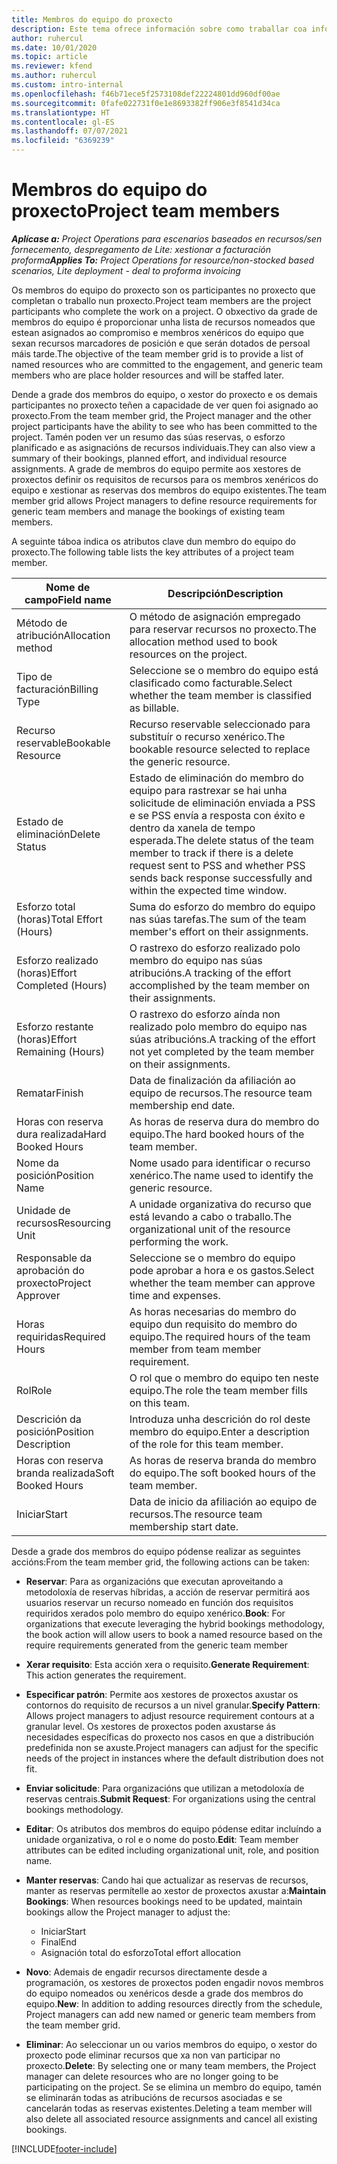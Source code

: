 ```yaml
---
title: Membros do equipo do proxecto
description: Este tema ofrece información sobre como traballar coa información dos membros do equipo do proxecto, os atributos e a programación.
author: ruhercul
ms.date: 10/01/2020
ms.topic: article
ms.reviewer: kfend
ms.author: ruhercul
ms.custom: intro-internal
ms.openlocfilehash: f46b71ece5f2573108def22224801dd960df00ae
ms.sourcegitcommit: 0fafe022731f0e1e8693382ff906e3f8541d34ca
ms.translationtype: HT
ms.contentlocale: gl-ES
ms.lasthandoff: 07/07/2021
ms.locfileid: "6369239"
---
```

# <a name="project-team-members"></a><span data-ttu-id="e0aba-103">Membros do equipo do proxecto</span><span class="sxs-lookup"><span data-stu-id="e0aba-103">Project team members</span></span>

<span data-ttu-id="e0aba-104">_**Aplícase a:** Project Operations para escenarios baseados en recursos/sen fornecemento, despregamento de Lite: xestionar a facturación proforma_</span><span class="sxs-lookup"><span data-stu-id="e0aba-104">_**Applies To:** Project Operations for resource/non-stocked based scenarios, Lite deployment - deal to proforma invoicing_</span></span>

<span data-ttu-id="e0aba-105">Os membros do equipo do proxecto son os participantes no proxecto que completan o traballo nun proxecto.</span><span class="sxs-lookup"><span data-stu-id="e0aba-105">Project team members are the project participants who complete the work on a project.</span></span> <span data-ttu-id="e0aba-106">O obxectivo da grade de membros do equipo é proporcionar unha lista de recursos nomeados que estean asignados ao compromiso e membros xenéricos do equipo que sexan recursos marcadores de posición e que serán dotados de persoal máis tarde.</span><span class="sxs-lookup"><span data-stu-id="e0aba-106">The objective of the team member grid is to provide a list of named resources who are committed to the engagement, and generic team members who are place holder resources and will be staffed later.</span></span>

<span data-ttu-id="e0aba-107">Dende a grade dos membros do equipo, o xestor do proxecto e os demais participantes no proxecto teñen a capacidade de ver quen foi asignado ao proxecto.</span><span class="sxs-lookup"><span data-stu-id="e0aba-107">From the team member grid, the Project manager and the other project participants have the ability to see who has been committed to the project.</span></span> <span data-ttu-id="e0aba-108">Tamén poden ver un resumo das súas reservas, o esforzo planificado e as asignacións de recursos individuais.</span><span class="sxs-lookup"><span data-stu-id="e0aba-108">They can also view a summary of their bookings, planned effort, and individual resource assignments.</span></span> <span data-ttu-id="e0aba-109">A grade de membros do equipo permite aos xestores de proxectos definir os requisitos de recursos para os membros xenéricos do equipo e xestionar as reservas dos membros do equipo existentes.</span><span class="sxs-lookup"><span data-stu-id="e0aba-109">The team member grid allows Project managers to define resource requirements for generic team members and manage the bookings of existing team members.</span></span>

<span data-ttu-id="e0aba-110">A seguinte táboa indica os atributos clave dun membro do equipo do proxecto.</span><span class="sxs-lookup"><span data-stu-id="e0aba-110">The following table lists the key attributes of a project team member.</span></span>

| <span data-ttu-id="e0aba-111">Nome de campo</span><span class="sxs-lookup"><span data-stu-id="e0aba-111">Field name</span></span>          | <span data-ttu-id="e0aba-112">Descripción</span><span class="sxs-lookup"><span data-stu-id="e0aba-112">Description</span></span>                                                                                                                                                                  |
|--------------------------|-----------------------------------------------------------------------------------------------------------------------------------------------------------------------------------|
| <span data-ttu-id="e0aba-113">Método de atribución</span><span class="sxs-lookup"><span data-stu-id="e0aba-113">Allocation method</span></span>        | <span data-ttu-id="e0aba-114">O método de asignación empregado para reservar recursos no proxecto.</span><span class="sxs-lookup"><span data-stu-id="e0aba-114">The allocation method used to book resources on the project.</span></span>                                                                         |
| <span data-ttu-id="e0aba-115">Tipo de facturación</span><span class="sxs-lookup"><span data-stu-id="e0aba-115">Billing Type</span></span>             | <span data-ttu-id="e0aba-116">Seleccione se o membro do equipo está clasificado como facturable.</span><span class="sxs-lookup"><span data-stu-id="e0aba-116">Select whether the team member is classified as billable.</span></span>                                                                                                                                       |
| <span data-ttu-id="e0aba-117">Recurso reservable</span><span class="sxs-lookup"><span data-stu-id="e0aba-117">Bookable Resource</span></span>        | <span data-ttu-id="e0aba-118">Recurso reservable seleccionado para substituír o recurso xenérico.</span><span class="sxs-lookup"><span data-stu-id="e0aba-118">The bookable resource selected to replace the generic resource.</span></span>                                                                                                                   |
| <span data-ttu-id="e0aba-119">Estado de eliminación</span><span class="sxs-lookup"><span data-stu-id="e0aba-119">Delete Status</span></span>            | <span data-ttu-id="e0aba-120">Estado de eliminación do membro do equipo para rastrexar se hai unha solicitude de eliminación enviada a PSS e se PSS envía a resposta con éxito e dentro da xanela de tempo esperada.</span><span class="sxs-lookup"><span data-stu-id="e0aba-120">The delete status of the team member to track if there is a delete request sent to PSS and whether PSS sends back response successfully and within the expected time window.</span></span> |
| <span data-ttu-id="e0aba-121">Esforzo total (horas)</span><span class="sxs-lookup"><span data-stu-id="e0aba-121">Total Effort (Hours)</span></span>     | <span data-ttu-id="e0aba-122">Suma do esforzo do membro do equipo nas súas tarefas.</span><span class="sxs-lookup"><span data-stu-id="e0aba-122">The sum of the team member's effort on their assignments.</span></span>                                                                                                                         |
| <span data-ttu-id="e0aba-123">Esforzo realizado (horas)</span><span class="sxs-lookup"><span data-stu-id="e0aba-123">Effort Completed (Hours)</span></span> | <span data-ttu-id="e0aba-124">O rastrexo do esforzo realizado polo membro do equipo nas súas atribucións.</span><span class="sxs-lookup"><span data-stu-id="e0aba-124">A tracking of the effort accomplished by the team member on their assignments.</span></span>                                                                                           |
| <span data-ttu-id="e0aba-125">Esforzo restante (horas)</span><span class="sxs-lookup"><span data-stu-id="e0aba-125">Effort Remaining (Hours)</span></span> | <span data-ttu-id="e0aba-126">O rastrexo do esforzo aínda non realizado polo membro do equipo nas súas atribucións.</span><span class="sxs-lookup"><span data-stu-id="e0aba-126">A tracking of the effort not yet completed by the team member on their assignments.</span></span>                                                                                    |
| <span data-ttu-id="e0aba-127">Rematar</span><span class="sxs-lookup"><span data-stu-id="e0aba-127">Finish</span></span>                   | <span data-ttu-id="e0aba-128">Data de finalización da afiliación ao equipo de recursos.</span><span class="sxs-lookup"><span data-stu-id="e0aba-128">The resource team membership end date.</span></span>                                                                                                                                            |
| <span data-ttu-id="e0aba-129">Horas con reserva dura realizada</span><span class="sxs-lookup"><span data-stu-id="e0aba-129">Hard Booked Hours</span></span>        | <span data-ttu-id="e0aba-130">As horas de reserva dura do membro do equipo.</span><span class="sxs-lookup"><span data-stu-id="e0aba-130">The hard booked hours of the team member.</span></span>                                                                                                                                                                |
| <span data-ttu-id="e0aba-131">Nome da posición</span><span class="sxs-lookup"><span data-stu-id="e0aba-131">Position Name</span></span>            | <span data-ttu-id="e0aba-132">Nome usado para identificar o recurso xenérico.</span><span class="sxs-lookup"><span data-stu-id="e0aba-132">The name used to identify the generic resource.</span></span>                                                                                                                                   |
| <span data-ttu-id="e0aba-133">Unidade de recursos</span><span class="sxs-lookup"><span data-stu-id="e0aba-133">Resourcing Unit</span></span>          | <span data-ttu-id="e0aba-134">A unidade organizativa do recurso que está levando a cabo o traballo.</span><span class="sxs-lookup"><span data-stu-id="e0aba-134">The organizational unit of the resource performing the work.</span></span>                                                                                                                      |
| <span data-ttu-id="e0aba-135">Responsable da aprobación do proxecto</span><span class="sxs-lookup"><span data-stu-id="e0aba-135">Project Approver</span></span>         | <span data-ttu-id="e0aba-136">Seleccione se o membro do equipo pode aprobar a hora e os gastos.</span><span class="sxs-lookup"><span data-stu-id="e0aba-136">Select whether the team member can approve time and expenses.</span></span>                                                                                                                     |
| <span data-ttu-id="e0aba-137">Horas requiridas</span><span class="sxs-lookup"><span data-stu-id="e0aba-137">Required Hours</span></span>           | <span data-ttu-id="e0aba-138">As horas necesarias do membro do equipo dun requisito do membro do equipo.</span><span class="sxs-lookup"><span data-stu-id="e0aba-138">The required hours of the team member from team member requirement.</span></span>                                                                                                                       |
| <span data-ttu-id="e0aba-139">Rol</span><span class="sxs-lookup"><span data-stu-id="e0aba-139">Role</span></span>                     | <span data-ttu-id="e0aba-140">O rol que o membro do equipo ten neste equipo.</span><span class="sxs-lookup"><span data-stu-id="e0aba-140">The role the team member fills on this team.</span></span>                                                                                                                                |
| <span data-ttu-id="e0aba-141">Descrición da posición</span><span class="sxs-lookup"><span data-stu-id="e0aba-141">Position Description</span></span>     | <span data-ttu-id="e0aba-142">Introduza unha descrición do rol deste membro do equipo.</span><span class="sxs-lookup"><span data-stu-id="e0aba-142">Enter a description of the role for this team member.</span></span>                                                                                                                             |
| <span data-ttu-id="e0aba-143">Horas con reserva branda realizada</span><span class="sxs-lookup"><span data-stu-id="e0aba-143">Soft Booked Hours</span></span>        | <span data-ttu-id="e0aba-144">As horas de reserva branda do membro do equipo.</span><span class="sxs-lookup"><span data-stu-id="e0aba-144">The soft booked hours of the team member.</span></span>                                                                                                                                                                 |
| <span data-ttu-id="e0aba-145">Iniciar</span><span class="sxs-lookup"><span data-stu-id="e0aba-145">Start</span></span>                    | <span data-ttu-id="e0aba-146">Data de inicio da afiliación ao equipo de recursos.</span><span class="sxs-lookup"><span data-stu-id="e0aba-146">The resource team membership start date.</span></span>                                                                                                                                          |

<span data-ttu-id="e0aba-147">Desde a grade dos membros do equipo pódense realizar as seguintes accións:</span><span class="sxs-lookup"><span data-stu-id="e0aba-147">From the team member grid, the following actions can be taken:</span></span>

- <span data-ttu-id="e0aba-148">**Reservar**: Para as organizacións que executan aproveitando a metodoloxía de reservas híbridas, a acción de reservar permitirá aos usuarios reservar un recurso nomeado en función dos requisitos requiridos xerados polo membro do equipo xenérico.</span><span class="sxs-lookup"><span data-stu-id="e0aba-148">**Book**: For organizations that execute leveraging the hybrid bookings methodology, the book action will allow users to book a named resource based on the require requirements generated from the generic team member</span></span>
- <span data-ttu-id="e0aba-149">**Xerar requisito**: Esta acción xera o requisito.</span><span class="sxs-lookup"><span data-stu-id="e0aba-149">**Generate Requirement**: This action generates the requirement.</span></span>
- <span data-ttu-id="e0aba-150">**Especificar patrón**: Permite aos xestores de proxectos axustar os contornos do requisito de recursos a un nivel granular.</span><span class="sxs-lookup"><span data-stu-id="e0aba-150">**Specify Pattern**: Allows project managers to adjust resource requirement contours at a granular level.</span></span> <span data-ttu-id="e0aba-151">Os xestores de proxectos poden axustarse ás necesidades específicas do proxecto nos casos en que a distribución predefinida non se axuste.</span><span class="sxs-lookup"><span data-stu-id="e0aba-151">Project managers can adjust for the specific needs of the project in instances where the default distribution does not fit.</span></span>
- <span data-ttu-id="e0aba-152">**Enviar solicitude**: Para organizacións que utilizan a metodoloxía de reservas centrais.</span><span class="sxs-lookup"><span data-stu-id="e0aba-152">**Submit Request**: For organizations using the central bookings methodology.</span></span>
- <span data-ttu-id="e0aba-153">**Editar**: Os atributos dos membros do equipo pódense editar incluíndo a unidade organizativa, o rol e o nome do posto.</span><span class="sxs-lookup"><span data-stu-id="e0aba-153">**Edit**: Team member attributes can be edited including organizational unit, role, and position name.</span></span>
- <span data-ttu-id="e0aba-154">**Manter reservas**: Cando hai que actualizar as reservas de recursos, manter as reservas permítelle ao xestor de proxectos axustar a:</span><span class="sxs-lookup"><span data-stu-id="e0aba-154">**Maintain Bookings**: When resources bookings need to be updated, maintain bookings allow the Project manager to adjust the:</span></span>

    - <span data-ttu-id="e0aba-155">Iniciar</span><span class="sxs-lookup"><span data-stu-id="e0aba-155">Start</span></span>
    - <span data-ttu-id="e0aba-156">Final</span><span class="sxs-lookup"><span data-stu-id="e0aba-156">End</span></span>
    - <span data-ttu-id="e0aba-157">Asignación total do esforzo</span><span class="sxs-lookup"><span data-stu-id="e0aba-157">Total effort allocation</span></span>

- <span data-ttu-id="e0aba-158">**Novo**: Ademais de engadir recursos directamente desde a programación, os xestores de proxectos poden engadir novos membros do equipo nomeados ou xenéricos desde a grade dos membros do equipo.</span><span class="sxs-lookup"><span data-stu-id="e0aba-158">**New**: In addition to adding resources directly from the schedule, Project managers can add new named or generic team members from the team member grid.</span></span>
- <span data-ttu-id="e0aba-159">**Eliminar**: Ao seleccionar un ou varios membros do equipo, o xestor do proxecto pode eliminar recursos que xa non van participar no proxecto.</span><span class="sxs-lookup"><span data-stu-id="e0aba-159">**Delete**: By selecting one or many team members, the Project manager can delete resources who are no longer going to be participating on the project.</span></span> <span data-ttu-id="e0aba-160">Se se elimina un membro do equipo, tamén se eliminarán todas as atribucións de recursos asociadas e se cancelarán todas as reservas existentes.</span><span class="sxs-lookup"><span data-stu-id="e0aba-160">Deleting a team member will also delete all associated resource assignments and  cancel all existing bookings.</span></span>


[!INCLUDE[footer-include](../includes/footer-banner.md)]
